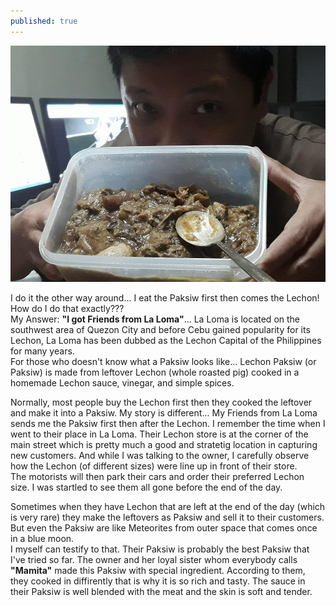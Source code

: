 ```yaml
---
published: true
---
```

![Paksiw Before Lechon](/images/Paksiw.jpg)

I do it the other way around... I eat the Paksiw first then comes the Lechon! How do I do that exactly???   
My Answer: **"I got Friends from La Loma"**... La Loma is located on the southwest area of Quezon City and before Cebu gained popularity for its Lechon, La Loma has been dubbed as the Lechon Capital of the Philippines for many years.   
For those who doesn't know what a Paksiw looks like... Lechon Paksiw (or Paksiw) is made from leftover Lechon (whole roasted pig) cooked in a homemade Lechon sauce, vinegar, and simple spices.

Normally, most people buy the Lechon first then they cooked the leftover and make it into a Paksiw. My story is different... My Friends from La Loma sends me the Paksiw first then after the Lechon. 
I remember the time when I went to their place in La Loma. Their Lechon store is at the corner of the main street which is pretty much a good and stratetig location in capturing new customers. And while I was talking to the owner, I carefully observe how the Lechon (of different sizes) were line up in front of their store.   
The motorists will then park their cars and order their preferred Lechon size. I was startled to see them all gone before the end of the day. 

Sometimes when they have Lechon that are left at the end of the day (which is very rare) they make the leftovers as Paksiw and sell it to their customers. But even the Paksiw are like Meteorites from outer space that comes once in a blue moon.   
I myself can testify to that. Their Paksiw is probably the best Paksiw that I've tried so far. The owner and her loyal sister whom everybody calls **"Mamita"** made this Paksiw with special ingredient. According to them, they cooked in diffirently that is why it is so rich and tasty. The sauce in their Paksiw is well blended with the meat and the skin is soft and tender.  